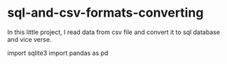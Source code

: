 # sql-and-csv-formats-converting
In this little project, I read data from csv file and convert it to sql database and vice verse.

import sqlite3
import pandas as pd
